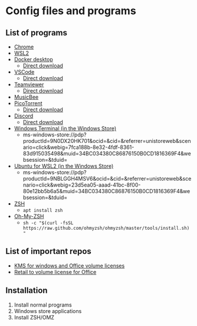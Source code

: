 # Config files and programs

## List of programs

- [Chrome](https://www.google.com/chrome/)
- [WSL2](https://docs.microsoft.com/en-us/windows/wsl/install-win10#manual-installation-steps)
- [Docker desktop](https://docs.docker.com/docker-for-windows/install/)
  - [Direct download](https://desktop.docker.com/win/stable/amd64/Docker%20Desktop%20Installer.exe)
- [VSCode](https://code.visualstudio.com/Download)
  - [Direct download](https://code.visualstudio.com/sha/download?build=stable&os=win32-x64)
- [Teamviewer](https://www.teamviewer.com/en-us/download/windows/)
  - [Direct download](https://download.teamviewer.com/download/TeamViewer_Setup_x64.exe)
- [MusicBee](https://getmusicbee.com/downloads/)
- [PicoTorrent](https://github.com/picotorrent/picotorrent)
  - [Direct download](https://github.com/picotorrent/picotorrent/releases/download/v0.25.0/PicoTorrent-0.25.0-x64.exe)
- [Discord](https://discord.com/brand-new/download)
  - [Direct download](https://discord.com/api/downloads/distributions/app/installers/latest?channel=stable&platform=win&arch=x64)
- [Windows Terminal (in the Windows Store)](https://www.microsoft.com/en-us/p/windows-terminal/9n0dx20hk701?activetab=pivot:overviewtab)
  - ms-windows-store://pdp?productId=9N0DX20HK701&ocid=&cid=&referrer=unistoreweb&scenario=click&webig=7fca188b-8e32-4fdf-8361-83d915035498&muid=34BC034380C86876150B0CD1816369F4&websession=&tduid=
- [Ubuntu for WSL2 (in the Windows Store)](https://www.microsoft.com/en-us/p/ubuntu/9nblggh4msv6?activetab=pivot:overviewtab)
  - ms-windows-store://pdp?productId=9NBLGGH4MSV6&ocid=&cid=&referrer=unistoreweb&scenario=click&webig=23d5ea05-aaad-41bc-8f00-80e12bb5b6a5&muid=34BC034380C86876150B0CD1816369F4&websession=&tduid=
- [ZSH](https://github.com/ohmyzsh/ohmyzsh/wiki/Installing-ZSH)
  - `apt install zsh`
- [Oh-My-ZSH](https://ohmyz.sh/#install)
  - `sh -c "$(curl -fsSL https://raw.github.com/ohmyzsh/ohmyzsh/master/tools/install.sh)"`

## List of important repos

- [KMS for windows and Office volume licenses](https://github.com/kkkgo/KMS_VL_ALL)
- [Retail to volume license for Office](https://github.com/abbodi1406/C2R-R2V-AIO)

## Installation

1. Install normal programs
1. Windows store applications
1. Install ZSH/OMZ

